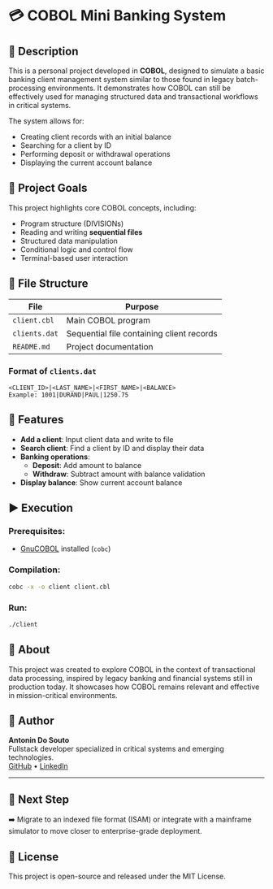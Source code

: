 # 💳 COBOL Mini Banking System

## 📝 Description
This is a personal project developed in **COBOL**, designed to simulate a basic banking client management system similar to those found in legacy batch-processing environments. It demonstrates how COBOL can still be effectively used for managing structured data and transactional workflows in critical systems.

The system allows for:
- Creating client records with an initial balance
- Searching for a client by ID
- Performing deposit or withdrawal operations
- Displaying the current account balance

## 🎯 Project Goals
This project highlights core COBOL concepts, including:
- Program structure (DIVISIONs)
- Reading and writing **sequential files**
- Structured data manipulation
- Conditional logic and control flow
- Terminal-based user interaction

## 📁 File Structure

| File                 | Purpose                                             |
|----------------------|------------------------------------------------------|
| `client.cbl`         | Main COBOL program                                   |
| `clients.dat`        | Sequential file containing client records            |
| `README.md`          | Project documentation                                |

### Format of `clients.dat`
```
<CLIENT_ID>|<LAST_NAME>|<FIRST_NAME>|<BALANCE>
Example: 1001|DURAND|PAUL|1250.75
```

## 🔧 Features
- **Add a client**: Input client data and write to file
- **Search client**: Find a client by ID and display their data
- **Banking operations**:
    - **Deposit**: Add amount to balance
    - **Withdraw**: Subtract amount with balance validation
- **Display balance**: Show current account balance

## ▶️ Execution

### Prerequisites:
- [GnuCOBOL](https://sourceforge.net/projects/open-cobol/) installed (`cobc`)

### Compilation:
```bash
cobc -x -o client client.cbl
```

### Run:
```bash
./client
```

## 🧠 About
This project was created to explore COBOL in the context of transactional data processing, inspired by legacy banking and financial systems still in production today. It showcases how COBOL remains relevant and effective in mission-critical environments.

## 👤 Author
**Antonin Do Souto**  
Fullstack developer specialized in critical systems and emerging technologies.  
[GitHub](https://github.com/avainfo) • [LinkedIn](https://www.linkedin.com/in/antonin-do-souto/)

---

## 🚀 Next Step
➡️ Migrate to an indexed file format (ISAM) or integrate with a mainframe simulator to move closer to enterprise-grade deployment.

## 📄 License
This project is open-source and released under the MIT License.
